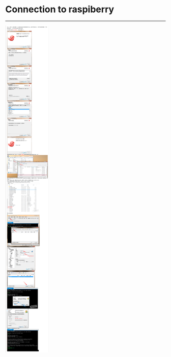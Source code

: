 # Connection to raspiberry 

----------------------------------------

![ssh](../_static/ssh/connection-ssh.png)